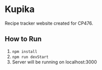 # Kupika
Recipe tracker website created for CP476.

## How to Run
1. ``npm install``
2. ``npm run devStart``
3. Server will be running on localhost:3000